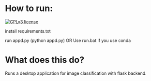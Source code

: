 # How to run:

[![GPLv3 license](https://img.shields.io/badge/License-GPLv3-blue.svg)](http://perso.crans.org/besson/LICENSE.html)

install requirements.txt


 run appd.py (python appd.py)
OR Use run.bat if you use conda

# What does this do?
Runs a desktop application for image classification with flask backend.
